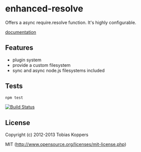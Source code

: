 # enhanced-resolve

Offers a async require.resolve function. It's highly configurable.

[documentation](https://github.com/webpack/docs/wiki)


## Features

* plugin system
* provide a custom filesystem
* sync and async node.js filesystems included


## Tests

``` javascript
npm test
```

[![Build Status](https://secure.travis-ci.org/webpack/enhanced-resolve.png?branch=master)](http://travis-ci.org/webpack/enhanced-resolve)


## License

Copyright (c) 2012-2013 Tobias Koppers

MIT (http://www.opensource.org/licenses/mit-license.php)